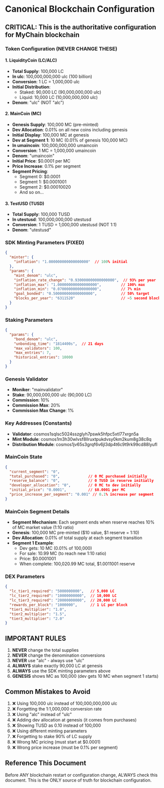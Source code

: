 # Canonical Blockchain Configuration

## CRITICAL: This is the authoritative configuration for MyChain blockchain

### Token Configuration (NEVER CHANGE THESE)

#### 1. LiquidityCoin (LC/ALC)
- **Total Supply**: 100,000 LC
- **In ulc**: 100,000,000,000 ulc (100 billion)
- **Conversion**: 1 LC = 1,000,000 ulc
- **Initial Distribution**:
  - Staked: 90,000 LC (90,000,000,000 ulc)
  - Liquid: 10,000 LC (10,000,000,000 ulc)
- **Denom**: "ulc" (NOT "alc")

#### 2. MainCoin (MC)
- **Genesis Supply**: 100,000 MC (pre-minted)
- **Dev Allocation**: 0.01% on all new coins including genesis
- **Initial Display**: 100,000 MC at genesis
- **Dev at Segment 1**: 10 MC (0.01% of genesis 100,000 MC)
- **In umaincoin**: 100,000,000,000 umaincoin
- **Conversion**: 1 MC = 1,000,000 umaincoin
- **Denom**: "umaincoin"
- **Initial Price**: $0.0001 per MC
- **Price Increase**: 0.1% per segment
- **Segment Pricing**:
  - Segment 0: $0.0001
  - Segment 1: $0.0001001
  - Segment 2: $0.00010020
  - And so on...

#### 3. TestUSD (TUSD)
- **Total Supply**: 100,000 TUSD
- **In utestusd**: 100,000,000,000 utestusd
- **Conversion**: 1 TUSD = 1,000,000 utestusd (NOT 1:1)
- **Denom**: "utestusd"

### SDK Minting Parameters (FIXED)
```json
{
  "minter": {
    "inflation": "1.000000000000000000"  // 100% initial
  },
  "params": {
    "mint_denom": "ulc",
    "inflation_rate_change": "0.930000000000000000",  // 93% per year
    "inflation_max": "1.000000000000000000",         // 100% max
    "inflation_min": "0.070000000000000000",         // 7% min
    "goal_bonded": "0.500000000000000000",           // 50% target
    "blocks_per_year": "6311520"                     // ~5 second blocks
  }
}
```

### Staking Parameters
```json
{
  "params": {
    "bond_denom": "ulc",
    "unbonding_time": "1814400s",  // 21 days
    "max_validators": 100,
    "max_entries": 7,
    "historical_entries": 10000
  }
}
```

### Genesis Validator
- **Moniker**: "mainvalidator"
- **Stake**: 90,000,000,000 ulc (90,000 LC)
- **Commission**: 10%
- **Commission Max**: 20%
- **Commission Max Change**: 1%

### Key Addresses (Constants)
- **Validator**: cosmos1sqlsc5024sszglyh7pswk5hfpc5xtl77xrgn5a
- **Mint Module**: cosmos1m3h30wlvsf8llruxtpukdvsy0km2kum8g38c8q
- **Distribution Module**: cosmos1jv65s3grqf6v6jl3dp4t6c9t9rk99cd88lyufl

### MainCoin State
```json
{
  "current_segment": "0",
  "total_purchased": "0",             // 0 MC purchased initially
  "reserve_balance": "0",             // 0 TUSD in reserve initially
  "developer_allocation": "0",        // 0 MC to dev initially
  "initial_price": "0.0001",          // $0.0001 per MC
  "price_increase_per_segment": "0.001" // 0.1% increase per segment
}
```

### MainCoin Segment Details
- **Segment Mechanism**: Each segment ends when reserve reaches 10% of MC market value (1:10 ratio)
- **Genesis**: 100,000 MC pre-minted ($10 value, $1 reserve = 1:10)
- **Dev Allocation**: 0.01% of total supply at each segment transition
- **Segment 1 Example**:
  - Dev gets: 10 MC (0.01% of 100,000)
  - For sale: 10.99 MC (to reach new 1:10 ratio)
  - Price: $0.0001001
  - When complete: 100,020.99 MC total, $1.0011001 reserve

### DEX Parameters
```json
{
  "lc_tier1_required": "5000000000",   // 5,000 LC
  "lc_tier2_required": "10000000000",  // 10,000 LC
  "lc_tier3_required": "20000000000",  // 20,000 LC
  "rewards_per_block": "1000000",      // 1 LC per block
  "tier1_multiplier": "1.0",
  "tier2_multiplier": "1.5",
  "tier3_multiplier": "2.0"
}
```

## IMPORTANT RULES

1. **NEVER** change the total supplies
2. **NEVER** change the denomination conversions
3. **NEVER** use "alc" - always use "ulc"
4. **ALWAYS** stake exactly 90,000 LC at genesis
5. **ALWAYS** use the SDK minting parameters above
6. **GENESIS** shows MC as 100,000 (dev gets 10 MC when segment 1 starts)

## Common Mistakes to Avoid

1. ❌ Using 100,000 ulc instead of 100,000,000,000 ulc
2. ❌ Forgetting the 1:1,000,000 conversion rate
3. ❌ Using "alc" instead of "ulc"
4. ❌ Adding dev allocation at genesis (it comes from purchases)
5. ❌ Showing TUSD as 0.10 instead of 100,000
6. ❌ Using different minting parameters
7. ❌ Forgetting to stake 90% of LC supply
8. ❌ Wrong MC pricing (must start at $0.0001)
9. ❌ Wrong price increase (must be 0.1% per segment)

## Reference This Document

Before ANY blockchain restart or configuration change, ALWAYS check this document.
This is the ONLY source of truth for blockchain configuration.